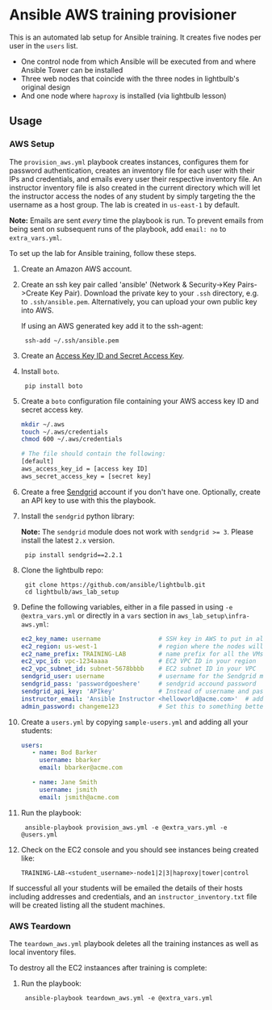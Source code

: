 Ansible AWS training provisioner
================================

This is an automated lab setup for Ansible training. It creates five nodes per user in the `users` list.

* One control node from which Ansible will be executed from and where Ansible Tower can be installed
* Three web nodes that coincide with the three nodes in lightbulb's original design
* And one node where `haproxy` is installed (via lightbulb lesson)

## Usage ##


### AWS Setup ###

The `provision_aws.yml` playbook creates instances, configures them for password authentication, creates an inventory file for each user with their IPs and credentials, and emails every user their respective inventory file. An instructor inventory file is also created in the current directory which will let the instructor access the nodes of any student by simply targeting the the username as a host group. The lab is created in `us-east-1` by default.

**Note:** Emails are sent _every_ time the playbook is run. To prevent emails from being sent on subsequent runs of the playbook, add `email: no` to `extra_vars.yml`.

To set up the lab for Ansible training, follow these steps.

1. Create an Amazon AWS account.

2. Create an ssh key pair called 'ansible' (Network & Security->Key Pairs->Create Key Pair). Download the private key to your `.ssh` directory, e.g. to `.ssh/ansible.pem`. Alternatively, you can upload your own public key into AWS.

      If using an AWS generated key add it to the ssh-agent:

        ssh-add ~/.ssh/ansible.pem

3. Create an [Access Key ID and Secret Access Key](http://docs.aws.amazon.com/AWSSimpleQueueService/latest/SQSGettingStartedGuide/AWSCredentials.html).

1. Install `boto`.

        pip install boto

1. Create a `boto` configuration file containing your AWS access key ID and secret access key.

    ```bash
    mkdir ~/.aws
    touch ~/.aws/credentials
    chmod 600 ~/.aws/credentials

    # The file should contain the following:
    [default]
    aws_access_key_id = [access key ID]
    aws_secret_access_key = [secret key]
    ```

4. Create a free [Sendgrid](http://sendgrid.com) account if you don't have one. Optionally, create an API key to use with this the playbook.

5. Install the `sendgrid` python library:

    **Note:** The `sendgrid` module does not work with `sendgrid >= 3`. Please install the latest `2.x` version.

        pip install sendgrid==2.2.1

6. Clone the lightbulb repo:

        git clone https://github.com/ansible/lightbulb.git
        cd lightbulb/aws_lab_setup

7. Define the following variables, either in a file passed in using `-e @extra_vars.yml` or directly in a `vars` section in `aws_lab_setup\infra-aws.yml`:

      ```yaml
      ec2_key_name: username                # SSH key in AWS to put in all the instances
      ec2_region: us-west-1                 # region where the nodes will live
      ec2_name_prefix: TRAINING-LAB         # name prefix for all the VMs
      ec2_vpc_id: vpc-1234aaaa              # EC2 VPC ID in your region
      ec2_vpc_subnet_id: subnet-5678bbbb    # EC2 subnet ID in your VPC
      sendgrid_user: username               # username for the Sendgrid module
      sendgrid_pass: 'passwordgoeshere'     # sendgrid accound password
      sendgrid_api_key: 'APIkey'            # Instead of username and password, you may use an API key. Don't define both.
      instructor_email: 'Ansible Instructor <helloworld@acme.com>'  # address you want the emails to arrive from
      admin_password: changeme123           # Set this to something better if you'd like. Defaults to 'LearnAnsible[two digit month][two digit year]', e.g., LearnAnsible0416
      ```

8. Create a `users.yml` by copying `sample-users.yml` and adding all your students:

     ```yaml
     users:
        - name: Bod Barker
          username: bbarker
          email: bbarker@acme.com

        - name: Jane Smith
          username: jsmith
          email: jsmith@acme.com
     ```

9. Run the playbook:

        ansible-playbook provision_aws.yml -e @extra_vars.yml -e @users.yml

10. Check on the EC2 console and you should see instances being created like:

        TRAINING-LAB-<student_username>-node1|2|3|haproxy|tower|control

If successful all your students will be emailed the details of their hosts including addresses and credentials, and an `instructor_inventory.txt` file will be created listing all the student machines.


### AWS Teardown ###

The `teardown_aws.yml` playbook deletes all the training instances as well as local inventory files.

To destroy all the EC2 instaances after training is complete:

1. Run the playbook:

        ansible-playbook teardown_aws.yml -e @extra_vars.yml
